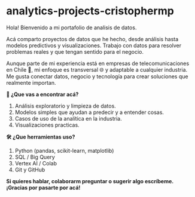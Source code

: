 # analytics-projects-cristophermp

Hola! Bienvenido a mi portafolio de analisis de datos.

Acá comparto proyectos de datos que he hecho, desde análisis hasta modelos predictivos y visualizaciones. 
Trabajo con datos para resolver problemas reales y que tengan sentido para el negocio.

Aunque parte de mi experiencia está en empresas de telecomunicaciones en Chile 📱, mi enfoque es transversal 🌐 y adaptable a cualquier industria. Me gusta conectar datos, negocio y tecnología para crear soluciones que realmente importan.

**🚀 ¿Que vas a encontrar acá?**

1. Análisis exploratorio y limpieza de datos.
2. Modelos simples que ayudan a predecir y a entender cosas.
3. Casos de uso de la analítica en la industria.
4. Visualizaciones practicas.

**🛠️ ¿Que herramientas uso?**

1. Python (pandas, scikit-learn, matplotlib)
2. SQL / Big Query
3. Vertex AI / Colab
4. Git y GitHub

**Si quieres hablar, colaborarm preguntar o sugerir algo escríbeme. ¡Gracias por pasarte por acá!**
